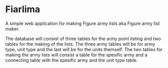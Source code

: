 # Fiarlima

A simple web application for making Figure army lists aka Figure army list maker.

The database will consist of three tables for the army point listing and two tables for the making of the lists. 
The three army tables will be for army type, unit type and the last will be for the units themself. 
The two tables for making the army lists will consist a table for the spesific army and a connecting table with the spesific army and the unit type table.

